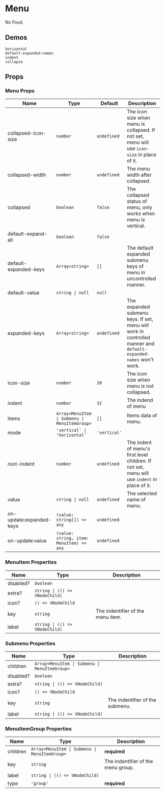 # Menu

<!--single-column-->

No Food.

## Demos

```demo
horizontal
default-expanded-names
indent
collapse
```

## Props

### Menu Props

| Name | Type | Default | Description |
| --- | --- | --- | --- |
| collapsed-icon-size | `number` | `undefined` | The icon size when menu is collapsed. If not set, menu will use `icon-size` in place of it. |
| collapsed-width | `number` | `undefined` | The menu width after collapsed. |
| collapsed | `boolean` | `false` | The collapsed status of menu, only works when menu is vertical. |
| default-expand-all | `boolean` | `false` |  |
| default-expanded-keys | `Array<string>` | `[]` | The default expanded submenu keys of menu in uncontrolled manner. |
| default-value | `string \| null` | `null` |  |
| expanded-keys | `Array<string>` | `undefined` | The expanded submenu keys. If set, menu will work in controlled manner and `default-expanded-names` won't work. |
| icon-size | `number` | `20` | The icon size when menu is not collapsed. |
| indent | `number` | `32` | The indend of menu |
| items | `Array<MenuItem \| Submenu \| MenuItemGroup>` | `[]` | Items data of menu. |
| mode | `'vertical' \| 'horizontal'` | `'vertical'` |  |
| root-indent | `number` | `undefined` | The indent of menu's first level children. If not set, menu will use `indent` in place of it. |
| value | `string \| null` | `undefined` | The selected name of menu. |
| on-update:expanded-keys | `(value: string[]) => any` | `undefined` |  |
| on-update:value | `(value: string, item: MenuItem) => any` | `undefined` |  |

### MenuItem Properties

| Name | Type | Description |
| --- | --- | --- |
| disabled? | `boolean` |  |
| extra? | `string \| (() => VNodeChild)` |  |
| icon? | `() => VNodeChild` |  |
| key | `string` | The indentifier of the menu item. |
| label | `string \| (() => VNodeChild)` |  |

### Submenu Properties

| Name | Type | Description |
| --- | --- | --- |
| children | `Array<MenuItem \| Submenu \| MenuItemGroup>` |  |
| disabled? | `boolean` |  |
| extra? | `string \| (() => VNodeChild)` |  |
| icon? | `() => VNodeChild` |  |
| key | `string` | The indentifier of the submenu. |
| label | `string \| (() => VNodeChild)` |  |

### MenuItemGroup Properties

| Name | Type | Description |
| --- | --- | --- |
| children | `Array<MenuItem \| Submenu \| MenuItemGroup>` | **required** |
| key | `string` | The indentifier of the menu group. |
| label | `string \| (() => VNodeChild)` |  |
| type | `'group'` | **required** |
